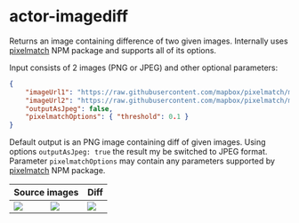 # actor-imagediff

Returns an image containing difference of two given images. Internally uses [pixelmatch](https://www.npmjs.com/package/pixelmatch#pixelmatchimg1-img2-output-width-height-options) NPM package and supports all of its options.

Input consists of 2 images (PNG or JPEG) and other optional parameters:

```json
{
    "imageUrl1": "https://raw.githubusercontent.com/mapbox/pixelmatch/master/test/fixtures/4a.png",
    "imageUrl2": "https://raw.githubusercontent.com/mapbox/pixelmatch/master/test/fixtures/4b.png",
    "outputAsJpeg": false,
    "pixelmatchOptions": { "threshold": 0.1 }
}
```

Default output is an PNG image containing diff of given images. Using options `outputAsJpeg: true` the result my be switched to JPEG format. Parameter `pixelmatchOptions` may contain any parameters supported by [pixelmatch](https://www.npmjs.com/package/pixelmatch#pixelmatchimg1-img2-output-width-height-options) NPM package.

<table>
    <thead>
        <tr>
            <th colspan="2">Source images</th>
            <th>Diff</th>
        </tr>
    </thead>
    <tbody>
        <tr>
            <td><img src="https://apify-uploads-prod.s3.amazonaws.com/e6917240-0195-4b29-9681-3b6ec4a9d653_screencapture-apify-2018-10-30-15_49_12.png" style="max-width: 100%" /></td>
            <td><img src="https://apify-uploads-prod.s3.amazonaws.com/10bca866-90d7-42e5-a555-ba5a689bad47_screencapture-apify-2018-10-30-15_48_28.png" style="max-width: 100%" /></td>
            <td><img src="https://apify-uploads-prod.s3.amazonaws.com/b8b81c5d-bc30-44b9-8def-cba535106d66_OUTPUT.png" style="max-width: 100%" /></td>
        </tr>
    </tbody>
</table>
